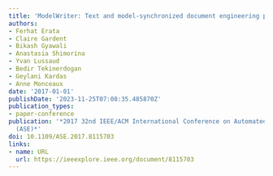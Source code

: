 ```yaml
---
title: 'ModelWriter: Text and model-synchronized document engineering platform'
authors:
- Ferhat Erata
- Claire Gardent
- Bikash Gyawali
- Anastasia Shimorina
- Yvan Lussaud
- Bedir Tekinerdogan
- Geylani Kardas
- Anne Monceaux
date: '2017-01-01'
publishDate: '2023-11-25T07:08:35.485870Z'
publication_types:
- paper-conference
publication: '*2017 32nd IEEE/ACM International Conference on Automated Software Engineering
  (ASE)*'
doi: 10.1109/ASE.2017.8115703
links:
- name: URL
  url: https://ieeexplore.ieee.org/document/8115703
---
```

